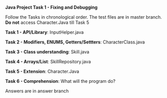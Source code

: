 **Java Project Task 1 - Fixing and Debugging** <br>





Follow the Tasks in chronological order. The test files are in master branch.  **Do not** access Character.Java till Task 5

**Task 1 - API/Library**: InputHelper.java

**Task 2 - Modifiers, ENUMS, Getters/Settters**: CharacterClass.java 

**Task 3 - Class understanding**: Skill.java

**Task 4 - Arrays/List**: SkillRepository.java

**Task 5 - Extension**: Character.Java

**Task 6 - Comprehension**: What will the program do?

Answers are in answer branch
